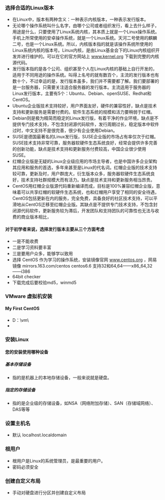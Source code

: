 ### 选择合适的Linux版本
- 在Linux中，版本有两种含义：一种表示内核版本，一种表示发行版本。
- 无论哪个操作系统叫什么名字，由哪个公司或者组织发行，看上去什么样子，用途是什么，只要使用了Linux系统内核，其本质上就是一个Linux操作系统。手机上所常使用的安卓操作系统，就是一个Linux系统。天河二号使用的麒麟二号，也是一个Linux系统。所以，内核版本指的就是该操作系统所使用的Linux系统内核的版本号。Linux内核，是由Linux基金会下的Linux内核组织开发并进行维护的。可以在它的官方网站上 www.kernel.org 下载到完整的内核源代码。
- 发行版本指的是各个公司、组织甚至个人在Linux内核的基础上自行开发的，适用于不同用途的操作系统。叫得上名号的就有数百个，主流的发行版本也有数十个，不过幸运的是，发行版本虽多，我们并不需要都了解。我们要部署的是一台服务器，只需要关注适合服务器的发行版本。主流适用于服务器的Linux发行版本，主要有5个：Ubuntu、Debian、openSUSE、Redhat和CentOS。
- Ubuntu企业版技术支持较好，用户界面友好，硬件的兼容性好，缺点是技术支持和更新服务是需要付费的。软件生态系统的规模和活力要稍弱于红帽。
- Debian则是极为精简而稳定的Linux发行版，有着干净的作业环境，缺点是不提供专门技术支持，不包含封闭源代码软件，发行周期过长，稳定版本中软件过时，中文支持不是很完善，很少有企业使用Debian。
- SUSE是德国最著名的Linux发行版，SUSE企业版的市场占有率仅次于红帽。SUSE技术支持非常可靠，服务器软硬件生态系统良好，经常会提供许多完善的创新功能，缺点是技术支持和更新服务付费较高，中国企业很少使用SUSE。
- 红帽企业版是无疑的Linux企业级应用的市场主导者，也是中国许多企业架构其应用和服务的首选，多年来甚至是Linux的代名词。红帽企业版的技术支持较可靠，更新及时，用户群庞大，衍生版本众多，服务器软硬件生态系统良好，技术支持社群规模大而有活力。缺点是技术支持和更新服务相当昂贵。
- CentOS用红帽企业版源代码重新编译而成，目标是100%兼容红帽企业版，意味着可以共享红帽的软硬件生态系统，也和红帽用户享受了相同的安全待遇，CentOS包括更新在内的服务，完全免费，具备良好的社区技术支持，可以平滑地从CentOS迁移至红帽企业版。其缺点是不提供专门技术支持，不包含封闭源代码软件，更新服务较为滞后，开发团队和支持团队的可靠性也无法与收费的商业版本相比，
#### 对于初学者来说，选择发行版本主要从三个方面考虑
- 一是不能收费
- 二是学习资料要丰富
- 三是要用户众多，能够学以致用
- 选择 CentOS 作为学习的操作系统，安装镜像官网 www.centos.org  ，网易镜像  mirrors.163.com/centos  centos6.6 支持32和64,64——x86_64,32——i386 
- 64bit checker 
- 下载完成后要校验md5，winmd5 
> 
### VMware 虚拟机安装
#### My First CentOS
- D：\vm\
- 
### 安装Linux
#### 您的安装使用哪种设备
##### 基本存储设备
- 指的是机器上的本地存储设备，一般来说就是硬盘。
##### 指定的存储设备
- 指的是企业级的存储设备，如NSA（网络附加存储）、SAN（存储域网络）、DAS等等
### 设置主机名
- 默认 localhost.localdomain
### 根用户
- 根用户是Linux的系统管理员，是最重要的用户。
- 密码必须安全
### 创建自定义布局
- 手动对硬盘进行分区并创建自定义布局







